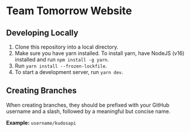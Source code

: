 # Team Tomorrow Website

## Developing Locally

1. Clone this repository into a local directory.
2. Make sure you have yarn installed. To install yarn, have NodeJS (v16) installed and run `npm install -g yarn`.
3. Run `yarn install --frozen-lockfile`.
4. To start a development server, run `yarn dev`.

## Creating Branches

When creating branches, they should be prefixed with your GitHub username and a slash, followed by a meaningful but concise name.

**Example:** `username/kudosapi`
